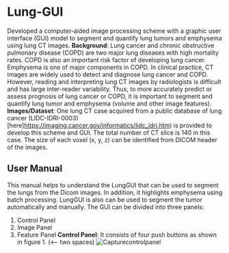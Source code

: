 # Lung-GUI
Developed a computer-aided image processing scheme with a graphic user interface (GUI) model to segment and quantify lung tumors and emphysema using lung CT images. 
**Background**: Lung cancer and chronic obstructive pulmonary disease (COPD) are two major lung diseases with high mortality rates. COPD is also an important risk factor of developing lung cancer. Emphysema is one of major components in COPD. In clinical practice, CT images are widely used to detect and diagnose lung cancer and COPD. However, reading and interpreting lung CT images by radiologists is difficult and has large inter-reader variability. Thus, to more accurately predict or assess prognosis of lung cancer or COPD, it is important to segment and quantify lung tumor and emphysema (volume and other image features).  
**Images/Dataset**: One lung CT case acquired from a public database of lung cancer (LIDC-IDRI-0003) [here]https://imaging.cancer.gov/informatics/lidc_idri.htm) is provided to develop this scheme and GUI. The total number of CT slice is 140 in this case. The size of each voxel (x, y, z) can be identified from DICOM header of the images.  
## User Manual
This manual helps to understand the LungGUI that can be used to segment the lungs from the Dicom images. In addition, it highlights emphysema using batch processing. LungGUI is also can be used to segment the tumor automatically and manually.
The GUI can be divided into three panels:
1.	Control Panel
2.	Image Panel
3.	Feature Panel
**Control Panel**: It consists of four push buttons as shown in figure 1.    (<-- two spaces)
![Capturecontrolpanel](https://user-images.githubusercontent.com/44653871/70819925-08a01000-1d9d-11ea-9818-3fb6ca04c0b0.PNG)

